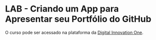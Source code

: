 # LAB - Criando um App para Apresentar seu Portfólio do GitHub
O curso pode ser acessado na plataforma da [Digital Innovation One](https://digitalinnovation.one/).